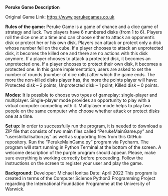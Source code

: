 **Peruke Game Description**

Original Game Link: https://www.perukegames.co.uk

**Rules of the game:**
Peruke Game is a game of chance and a dice game of strategy and luck. Two players have 6 numbered disks (from 1 to 6). Players roll the dice one at a time and can choose either to attack an opponent’s disk or protect her or his own disk. Players can attack or protect only a disk whose number fell on the cube. If a player chooses to attack an unprotected disk, it becomes the killed one and there are no actions with this disk anymore. If a player chooses to attack a protected disk, it becomes an unprotected one. If a player chooses to protect their own disk, it becomes a protected one. In this game implementation, users are asked to set the number of rounds (number of dice rolls) after which the game ends. The more the non-killed disks player has, the more the points player will have:
Protected disk – 2 points, Unprotected disk – 1 point, Killed disk – 0 points.

**Modes:**
It is possible to choose two types of gameplay: single-player and multiplayer. Single-player mode provides an opportunity to play with a virtual computer competing with it. Multiplayer mode helps to play two people on the same computer who choose whether attack or protect disks one at a time. 

**Set up:**
In order to successfully run the program, it is needed to download a ZIP file that consists of two main files called “PerukeMainGame.py” and “usersInitialisation.py” as well as supporting files from this GitHub repository. Run the “PerukeMainGame.py” program via Pycharm. The program will start running in
Python Terminal at the bottom of the screen. A welcome description of the purple program should appear. Please, make sure everything is working correctly before proceeding. Follow the instructions on the screen to register your user and play the game.

**Background:**
Developer: Michael Ionitsa
Date: April 2022
This program is created in terms of the Computer Science Python3 Programming Project regarding the International Foundation Programme at the University of Warwick. 
